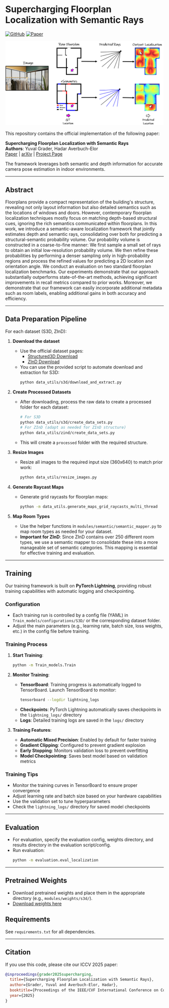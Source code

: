 # Supercharging Floorplan Localization with Semantic Rays

[![GitHub](https://img.shields.io/badge/GitHub-Project-blue?logo=github)](https://github.com/your-repo)
[![Paper](https://img.shields.io/badge/Paper-ICCV%202025-red)](https://arxiv.org/abs/your-arxiv-id)

<p align="center">
  <img src="docs/assets/images/teaser/teaser_git.png" width="800" alt="Teaser Image">
</p>

This repository contains the official implementation of the following paper:

**Supercharging Floorplan Localization with Semantic Rays**  
**Authors**: Yuval Grader, Hadar Averbuch-Elor  
[Paper](https://arxiv.org/abs/your-arxiv-id) | [arXiv](https://arxiv.org/abs/your-arxiv-id) | [Project Page](https://tau-vailab.github.io/SuperchargingFloorplanLocalizationWithSemanticRays/)

The framework leverages both semantic and depth information for accurate camera pose estimation in indoor environments.

---

## Abstract
Floorplans provide a compact representation of the building's structure, revealing not only layout information but also detailed semantics such as the locations of windows and doors. However, contemporary floorplan localization techniques mostly focus on matching depth-based structural cues, ignoring the rich semantics communicated within floorplans. In this work, we introduce a semantic-aware localization framework that jointly estimates depth and semantic rays, consolidating over both for predicting a structural-semantic probability volume. Our probability volume is constructed in a coarse-to-fine manner: We first sample a small set of rays to obtain an initial low-resolution probability volume. We then refine these probabilities by performing a denser sampling only in high-probability regions and process the refined values for predicting a 2D location and orientation angle. We conduct an evaluation on two standard floorplan localization benchmarks. Our experiments demonstrate that our approach substantially outperforms state-of-the-art methods, achieving significant improvements in recall metrics compared to prior works. Moreover, we demonstrate that our framework can easily incorporate additional metadata such as room labels, enabling additional gains in both accuracy and efficiency.

---

## Data Preparation Pipeline

For each dataset (S3D, ZInD):

1. **Download the dataset**
   - Use the official dataset pages:
     - [Structured3D Download](https://structured3d-dataset.org/)
     - [ZInD Download](https://zind.cs.princeton.edu/)
   - You can use the provided script to automate download and extraction for S3D:
     ```bash
     python data_utils/s3d/download_and_extract.py
     ```

2. **Create Processed Datasets**
   - After downloading, process the raw data to create a processed folder for each dataset:
     ```bash
     # For S3D
     python data_utils/s3d/create_data_sets.py
     # For ZInD (adapt as needed for ZInD structure)
     python data_utils/zind/create_data_sets.py
     ```
   - This will create a `processed` folder with the required structure.

3. **Resize Images**
   - Resize all images to the required input size (360x640) to match prior work:
     ```bash
     python data_utils/resize_images.py
     ```

4. **Generate Raycast Maps**
   - Generate grid raycasts for floorplan maps:
     ```bash
     python -m data_utils.generate_maps_grid_raycasts_multi_thread
     ```

5. **Map Room Types**
   - Use the helper functions in `modules/semantic/semantic_mapper.py` to map room types as needed for your dataset.
   - **Important for ZInD**: Since ZInD contains over 250 different room types, we use a semantic mapper to consolidate these into a more manageable set of semantic categories. This mapping is essential for effective training and evaluation.

---

## Training

Our training framework is built on **PyTorch Lightning**, providing robust training capabilities with automatic logging and checkpointing.

### Configuration
- Each training run is controlled by a config file (YAML) in `Train_models/configurations/S3D/` or the corresponding dataset folder.
- Adjust the main parameters (e.g., learning rate, batch size, loss weights, etc.) in the config file before training.

### Training Process
1. **Start Training**:
   ```bash
   python -m Train_models.Train
   ```

2. **Monitor Training**:
   - **TensorBoard**: Training progress is automatically logged to TensorBoard. Launch TensorBoard to monitor:
     ```bash
     tensorboard --logdir lightning_logs
     ```
   - **Checkpoints**: PyTorch Lightning automatically saves checkpoints in the `lightning_logs/` directory
   - **Logs**: Detailed training logs are saved in the `logs/` directory

3. **Training Features**:
   - **Automatic Mixed Precision**: Enabled by default for faster training
   - **Gradient Clipping**: Configured to prevent gradient explosion
   - **Early Stopping**: Monitors validation loss to prevent overfitting
   - **Model Checkpointing**: Saves best model based on validation metrics

### Training Tips
- Monitor the training curves in TensorBoard to ensure proper convergence
- Adjust learning rate and batch size based on your hardware capabilities
- Use the validation set to tune hyperparameters
- Check the `lightning_logs/` directory for saved model checkpoints

---

## Evaluation
- For evaluation, specify the evaluation config, weights directory, and results directory in the evaluation script/config.
- Run evaluation:
  ```bash
  python -m evaluation.eval_localization
  ```

---

## Pretrained Weights
- Download pretrained weights and place them in the appropriate directory (e.g., `modules/weights/s3d/`).
- [Download weights here](<https://drive.google.com/drive/folders/1BkQiuEPQ4GQyKyy8vfPAu5-WnJWesQUN?usp=sharing>)

## Requirements
See `requirements.txt` for all dependencies.

---

## Citation
If you use this code, please cite our ICCV 2025 paper:

```bibtex
@inproceedings{grader2025supercharging,
  title={Supercharging Floorplan Localization with Semantic Rays},
  author={Grader, Yuval and Averbuch-Elor, Hadar},
  booktitle={Proceedings of the IEEE/CVF International Conference on Computer Vision (ICCV)},
  year={2025}
}
``` 
